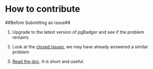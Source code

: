 # How to contribute #

##Before Submitting an issue##

1. Upgrade to the latest version of pgBadger and see if the problem remains

2. Look at the [closed issues](https://github.com/dalibo/pgbadger/issues?state=closed), we may have already answered a similar problem

3. [Read the doc](http://dalibo.github.com/pgbadger/). It is short and useful.

